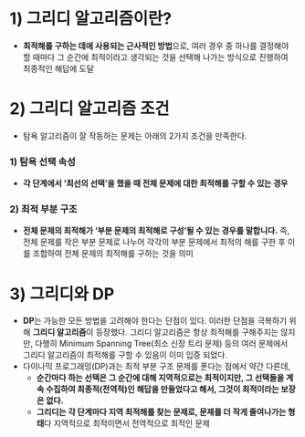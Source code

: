 # 1) 그리디 알고리즘이란?

- **최적해를 구하는 데에 사용되는 근사적인 방법**으로, 여러 경우 중 하나를 결정해야 할 때마다 그 순간에 최적이라고 생각되는 것을 선택해 나가는 방식으로 진행하여 최종적인 해답에 도달

# 2) 그리디 알고리즘 조건

- 탐욕 알고리즘이 잘 작동하는 문제는 아래의 2가지 조건을 만족한다.

### 1) 탐욕 선택 속성

- **각 단계에서 ‘최선의 선택’을 했을 때 전체 문제에 대한 최적해를 구할 수 있는 경우**

### 2) 최적 부분 구조

- **전체 문제의 최적해가 ‘부분 문제의 최적해로 구성’될 수 있는 경우를 말합니다.** 즉, 전체 문제를 작은 부분 문제로 나누어 각각의 부분 문제에서 최적의 해를 구한 후 이를 조합하여 전체 문제의 최적해를 구하는 것을 의미

# 3) 그리디와 DP

- **DP**는 가능한 모든 방법을 고려해야 한다는 단점이 있다. 이러한 단점을 극복하기 위해 **그리디 알고리즘**이 등장했다. 그리디 알고리즘은 항상 최적해를 구해주지는 않지만, 다행히 Minimum Spanning Tree(최소 신장 트리 문제) 등의 여러 문제에서 그리디 알고리즘이 최적해를 구할 수 있음이 이미 입증 되었다.
- 다이나믹 프로그래밍(DP)과는 최적 부분 구조 문제를 푼다는 점에서 약간 다른데,
    - **순간마다 하는 선택은 그 순간에 대해 지역적으로는 최적이지만, 그 선택들을 계속 수집하여 최종적(전역적)인 해답을 만들었다고 해서, 그것이 최적이라는 보장은 없다.**
    - **그리디는 각 단계마다 지역 최적해를 찾는 문제로, 문제를 더 작게 줄여나가는 형태**다 지역적으로 최적이면서 전역적으로 최적인 문제